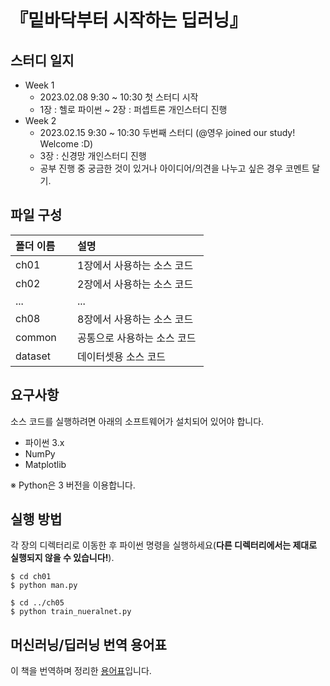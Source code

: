# 『밑바닥부터 시작하는 딥러닝』

## 스터디 일지

- Week 1
    - 2023.02.08 9:30 ~ 10:30 첫 스터디 시작
    - 1장 : 헬로 파이썬 ~ 2장 : 퍼셉트론 개인스터디 진행
- Week 2
    - 2023.02.15 9:30 ~ 10:30 두번째 스터디 (@영우 joined our study! Welcome :D)
    - 3장 : 신경망 개인스터디 진행
    * 공부 진행 중 궁금한 것이 있거나 아이디어/의견을 나누고 싶은 경우 코멘트 달기. 

## 파일 구성

|폴더 이름 |설명                         |
|:--        |:--                          |
|ch01       |1장에서 사용하는 소스 코드 |
|ch02       |2장에서 사용하는 소스 코드    |
|...        |...                          |
|ch08       |8장에서 사용하는 소스 코드    |
|common     |공통으로 사용하는 소스 코드  |
|dataset    |데이터셋용 소스 코드 |

## 요구사항
소스 코드를 실행하려면 아래의 소프트웨어가 설치되어 있어야 합니다.

* 파이썬 3.x
* NumPy
* Matplotlib

※ Python은 3 버전을 이용합니다.

## 실행 방법

각 장의 디렉터리로 이동한 후 파이썬 명령을 실행하세요(**다른 디렉터리에서는 제대로 실행되지 않을 수 있습니다!**).

```
$ cd ch01
$ python man.py

$ cd ../ch05
$ python train_nueralnet.py
```

## 머신러닝/딥러닝 번역 용어표

이 책을 번역하며 정리한 [용어표](https://docs.google.com/spreadsheets/d/1ccwGiC01X-gs3PPcXPUz67W9rS6l994LD4AL18KF1_0)입니다.
